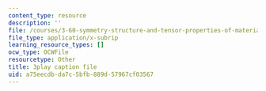 ```yaml
---
content_type: resource
description: ''
file: /courses/3-60-symmetry-structure-and-tensor-properties-of-materials-fall-2005/a75eecdbda7c5bfb889d57967cf03567_V1i2bknbWfc.vtt
file_type: application/x-subrip
learning_resource_types: []
ocw_type: OCWFile
resourcetype: Other
title: 3play caption file
uid: a75eecdb-da7c-5bfb-889d-57967cf03567
---
```


